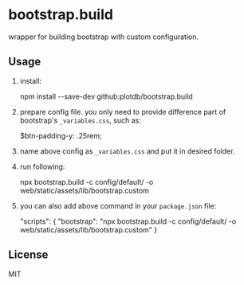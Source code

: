 # bootstrap.build

wrapper for building bootstrap with custom configuration.


## Usage

1. install:

    npm install --save-dev github:plotdb/bootstrap.build


2. prepare config file. you only need to provide difference part of bootstrap's `_variables.css`, such as:

    $btn-padding-y:         .25rem;

3. name above config as `_variables.css` and put it in desired folder.
4. run following:

    npx bootstrap.build -c config/default/ -o web/static/assets/lib/bootstrap.custom

5. you can also add above command in your `package.json` file:

    "scripts": {
      "bootstrap": "npx bootstrap.build -c config/default/ -o web/static/assets/lib/bootstrap.custom"
    }

## License

MIT
